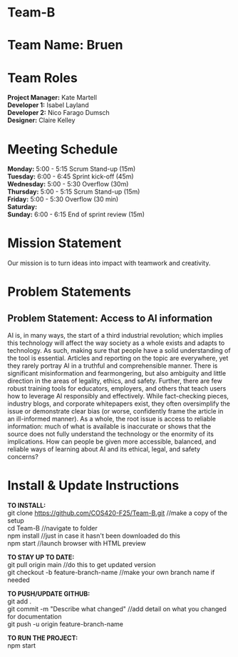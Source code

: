 # Team-B
# Team Name: Bruen
# Team Roles
**Project Manager:** Kate Martell <br>
**Developer 1:** Isabel Layland <br>
**Developer 2:** Nico Farago Dumsch <br>
**Designer:** Claire Kelley <br>
# Meeting Schedule
**Monday:** 5:00 - 5:15 Scrum Stand-up (15m) <br>
**Tuesday:** 6:00 - 6:45 Sprint kick-off (45m) <br>
**Wednesday:** 5:00 - 5:30 Overflow (30m) <br>
**Thursday:** 5:00 - 5:15 Scrum Stand-up (15m) <br>
**Friday:** 5:00 - 5:30 Overflow (30 min) <br>
**Saturday:** <br>
**Sunday:** 6:00 - 6:15 End of sprint review (15m) <br>

# Mission Statement
Our mission is to turn ideas into impact with teamwork and creativity.

# Problem Statements
## Problem Statement: Access to AI information

AI is, in many ways, the start of a third industrial revolution; which implies this technology will affect the way society as a whole exists and adapts to technology. As such, making sure that people have a solid understanding of the tool is essential. Articles and reporting on the topic are everywhere, yet they rarely portray AI in a truthful and comprehensible manner. There is significant misinformation and fearmongering, but also ambiguity and little direction in the areas of legality, ethics, and safety. Further, there are few robust training tools for educators, employers, and others that teach users how to leverage AI responsibly and effectively. While fact-checking pieces, industry blogs, and corporate whitepapers exist, they often oversimplify the issue or demonstrate clear bias (or worse, confidently frame the article in an ill-informed manner). As a whole, the root issue is access to reliable information: much of what is available is inaccurate or shows that the source does not fully understand the technology or the enormity of its implications. How can people be given more accessible, balanced, and reliable ways of learning about AI and its ethical, legal, and safety concerns?


# Install & Update Instructions 
**TO INSTALL:**  <br>
git clone https://github.com/COS420-F25/Team-B.git //make a copy of the setup <br>
cd Team-B //navigate to folder <br>
npm install //just in case it hasn't been downloaded do this <br>
npm start //launch browser with HTML preview <br>

**TO STAY UP TO DATE:**  <br>
git pull origin main //do this to get updated version  <br>
git checkout -b feature-branch-name //make your own branch name if needed  <br>

**TO PUSH/UPDATE GITHUB:**  <br>
git add .  <br>
git commit -m "Describe what changed" //add detail on what you changed for documentation  <br>
git push -u origin feature-branch-name  <br>

**TO RUN THE PROJECT:** <br>
npm start  <br>
